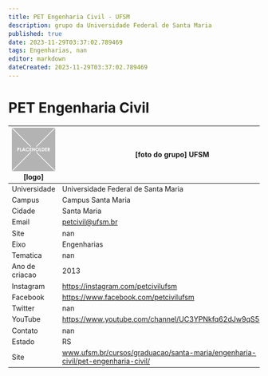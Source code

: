 ```yaml
---
title: PET Engenharia Civil - UFSM
description: grupo da Universidade Federal de Santa Maria
published: true
date: 2023-11-29T03:37:02.789469
tags: Engenharias, nan
editor: markdown
dateCreated: 2023-11-29T03:37:02.789469
---
```


# PET Engenharia Civil


| ![placeholder.png](/placeholder.png) [logo] | [foto do grupo] UFSM         |
| ------------------------------------------- | ------------------------------------------------- |
| Universidade                                | Universidade Federal de Santa Maria      |
| Campus                                      | Campus Santa Maria            |
| Cidade                                      | Santa Maria             |
| Email                                       | petcivil@ufsm.br             |
| Site                                        | nan              |
| Eixo                                        | Engenharias              |
| Tematica                                    | nan          |
| Ano de criacao                              | 2013        |
| Instagram                                   | https://instagram.com/petcivilufsm         |
| Facebook                                    | https://www.facebook.com/petcivilufsm          |
| Twitter                                     | nan           |
| YouTube                                     | https://www.youtube.com/channel/UC3YPNkfq62dJw9qS53LilDw           |
| Contato                                     | nan         |
| Estado                                      |  RS            |
| Site                                        | www.ufsm.br/cursos/graduacao/santa-maria/engenharia-civil/pet-engenharia-civil/ |
